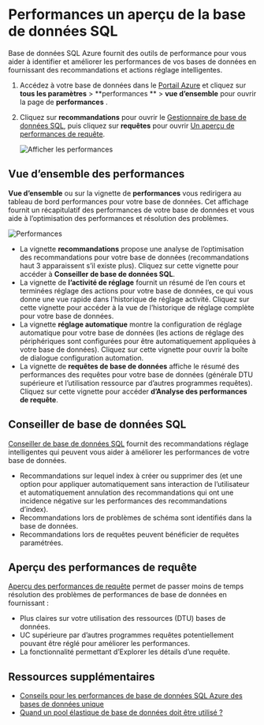 <properties 
   pageTitle="Performances un aperçu de la base de données SQL Azure | Microsoft Azure" 
   description="La base de données SQL Azure fournit des outils de performance pour vous aider à identifier les domaines qui peuvent d’améliorer les performances des requêtes en cours." 
   services="sql-database" 
   documentationCenter="" 
   authors="stevestein" 
   manager="jhubbard" 
   editor="monicar"/>

<tags
   ms.service="sql-database"
   ms.devlang="na"
   ms.topic="article"
   ms.tgt_pltfrm="na"
   ms.workload="data-management" 
   ms.date="07/19/2016"
   ms.author="sstein"/>

# <a name="sql-database-performance-insight"></a>Performances un aperçu de la base de données SQL

Base de données SQL Azure fournit des outils de performance pour vous aider à identifier et améliorer les performances de vos bases de données en fournissant des recommandations et actions réglage intelligentes. 

1. Accédez à votre base de données dans le [Portail Azure](http://portal.azure.com) et cliquez sur **tous les paramètres** > **performances **  >  **vue d’ensemble** pour ouvrir la page de **performances** . 


2. Cliquez sur **recommandations** pour ouvrir le [Gestionnaire de base de données SQL](#sql-database-advisor), puis cliquez sur **requêtes** pour ouvrir [Un aperçu de performances de requête](#query-performance-insight).

    ![Afficher les performances](./media/sql-database-performance/entries.png)



## <a name="performance-overview"></a>Vue d’ensemble des performances

**Vue d’ensemble** ou sur la vignette de **performances** vous redirigera au tableau de bord performances pour votre base de données. Cet affichage fournit un récapitulatif des performances de votre base de données et vous aide à l’optimisation des performances et résolution des problèmes. 

![Performances](./media/sql-database-performance/performance.png)

- La vignette **recommandations** propose une analyse de l’optimisation des recommandations pour votre base de données (recommandations haut 3 apparaissent s’il existe plus). Cliquez sur cette vignette pour accéder à **Conseiller de base de données SQL**. 
- La vignette de **l’activité de réglage** fournit un résumé de l’en cours et terminées réglage des actions pour votre base de données, ce qui vous donne une vue rapide dans l’historique de réglage activité. Cliquez sur cette vignette pour accéder à la vue de l’historique de réglage complète pour votre base de données.
- La vignette **réglage automatique** montre la configuration de réglage automatique pour votre base de données (les actions de réglage des périphériques sont configurées pour être automatiquement appliquées à votre base de données). Cliquez sur cette vignette pour ouvrir la boîte de dialogue configuration automation.
- La vignette de **requêtes de base de données** affiche le résumé des performances des requêtes pour votre base de données (générale DTU supérieure et l’utilisation ressource par d’autres programmes requêtes). Cliquez sur cette vignette pour accéder **d’Analyse des performances de requête**.



## <a name="sql-database-advisor"></a>Conseiller de base de données SQL


[Conseiller de base de données SQL](sql-database-advisor.md) fournit des recommandations réglage intelligentes qui peuvent vous aider à améliorer les performances de votre base de données. 

- Recommandations sur lequel index à créer ou supprimer des (et une option pour appliquer automatiquement sans interaction de l’utilisateur et automatiquement annulation des recommandations qui ont une incidence négative sur les performances des recommandations d’index).
- Recommandations lors de problèmes de schéma sont identifiés dans la base de données.
- Recommandations lors de requêtes peuvent bénéficier de requêtes paramétrées.




## <a name="query-performance-insight"></a>Aperçu des performances de requête

[Aperçu des performances de requête](sql-database-query-performance.md) permet de passer moins de temps résolution des problèmes de performances de base de données en fournissant :

- Plus claires sur votre utilisation des ressources (DTU) bases de données. 
- UC supérieure par d’autres programmes requêtes potentiellement pouvant être réglé pour améliorer les performances. 
- La fonctionnalité permettant d’Explorer les détails d’une requête. 


## <a name="additional-resources"></a>Ressources supplémentaires

- [Conseils pour les performances de base de données SQL Azure des bases de données unique](sql-database-performance-guidance.md)
- [Quand un pool élastique de base de données doit être utilisé ?](sql-database-elastic-pool-guidance.md)